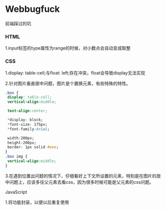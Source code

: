 # Webbugfuck
前端踩过的坑

### HTML

1.input标签的type属性为range的时候，对小数点会自动变成取整

### CSS

1.display: table-cell;与float: left;存在冲突，float会导致display无法实现

2.针对图片垂直居中问题，图片是个置换元素，有些特殊的特性。

```css
.box {
 display: table-cell;
 vertical-align:middle;

 text-align:center;

 *display: block;
 *font-size: 175px;
 *font-family:Arial;

 width:200px;
 height:200px;
 border: 1px solid #eee;
}
.box img {
 vertical-align:middle;
}
```

3.在遇到位置出问题的情况下，仔细看好上下文所设置的元素，特别是在图片的居中问题上，应该多往父元素去看css，因为很多时候可能是父元素的css问题。

JavaScript

1.将功能封装，以便以后重复使用
